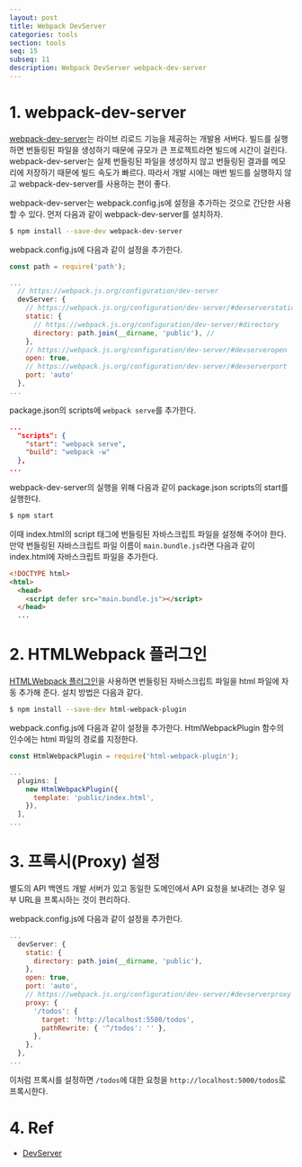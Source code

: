 ```yaml
---
layout: post
title: Webpack DevServer
categories: tools
section: tools
seq: 15
subseq: 11
description: Webpack DevServer webpack-dev-server
---
```


# 1. webpack-dev-server

[webpack-dev-server](https://github.com/webpack/webpack-dev-server)는 라이브 리로드 기능을 제공하는 개발용 서버다. 빌드를 실행하면 번들링된 파일을 생성하기 때문에 규모가 큰 프로젝트라면 빌드에 시간이 걸린다. webpack-dev-server는 실제 번들링된 파일을 생성하지 않고 번들링된 결과를 메모리에 저장하기 때문에 빌드 속도가 빠르다. 따라서 개발 시에는 매번 빌드를 실행하지 않고 webpack-dev-server를 사용하는 편이 좋다.

webpack-dev-server는 webpack.config.js에 설정을 추가하는 것으로 간단한 사용할 수 있다. 먼저 다음과 같이 webpack-dev-server를 설치하자.

```bash
$ npm install --save-dev webpack-dev-server
```

webpack.config.js에 다음과 같이 설정을 추가한다.

```javascript
const path = require('path');

...
  // https://webpack.js.org/configuration/dev-server
  devServer: {
    // https://webpack.js.org/configuration/dev-server/#devserverstatic
    static: {
      // https://webpack.js.org/configuration/dev-server/#directory
      directory: path.join(__dirname, 'public'), //
    },
    // https://webpack.js.org/configuration/dev-server/#devserveropen
    open: true,
    // https://webpack.js.org/configuration/dev-server/#devserverport
    port: 'auto'
  },
...
```

package.json의 scripts에 `webpack serve`를 추가한다.

```json
...
  "scripts": {
    "start": "webpack serve",
    "build": "webpack -w"
  },
...
```

webpack-dev-server의 실행을 위해 다음과 같이 package.json scripts의 start를 실행한다.

```bash
$ npm start
```

이때 index.html의 script 태그에 번들링된 자바스크립트 파일을 설정해 주어야 한다. 만약 번들링된 자바스크립트 파일 이름이 `main.bundle.js`라면 다음과 같이 index.html에 자바스크립트 파일을 추가한다.

```html
<!DOCTYPE html>
<html>
  <head>
    <script defer src="main.bundle.js"></script>
  </head>
  ...
```

# 2. HTMLWebpack 플러그인

[HTMLWebpack 플러그인](https://webpack.js.org/plugins/html-webpack-plugin)을 사용하면 번들링된 자바스크립트 파일을 html 파일에 자동 추가해 준다. 설치 방법은 다음과 같다.

```bash
$ npm install --save-dev html-webpack-plugin
```

webpack.config.js에 다음과 같이 설정을 추가한다. HtmlWebpackPlugin 함수의 인수에는 html 파일의 경로를 지정한다.

```javascript
const HtmlWebpackPlugin = require('html-webpack-plugin');

...
  plugins: [
    new HtmlWebpackPlugin({
      template: 'public/index.html',
    }),
  ],
...
```

# 3. 프록시(Proxy) 설정

별도의 API 백엔드 개발 서버가 있고 동일한 도메인에서 API 요청을 보내려는 경우 일부 URL을 프록시하는 것이 편리하다.

webpack.config.js에 다음과 같이 설정을 추가한다.

```javascript
...
  devServer: {
    static: {
      directory: path.join(__dirname, 'public'),
    },
    open: true,
    port: 'auto',
    // https://webpack.js.org/configuration/dev-server/#devserverproxy
    proxy: {
      '/todos': {
        target: 'http://localhost:5500/todos',
        pathRewrite: { '^/todos': '' },
      },
    },
  },
...
```

이처럼 프록시를 설정하면 `/todos`에 대한 요청을 `http://localhost:5000/todos`로 프록시한다.

# 4. Ref

- [DevServer](https://webpack.js.org/configuration/dev-server)
